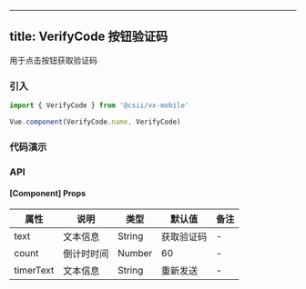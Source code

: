 
---
title: VerifyCode 按钮验证码
---

用于点击按钮获取验证码

### 引入

```javascript
import { VerifyCode } from '@csii/vx-mobile'

Vue.component(VerifyCode.name, VerifyCode)
```

### 代码演示
<!-- DEMO -->

### API

#### [Component] Props
|属性 | 说明 | 类型 | 默认值 | 备注 |
|----|-----|------|------|------|
|text|文本信息|String|获取验证码|-|
|count|倒计时时间|Number|60|-|
|timerText|文本信息|String|重新发送|-|
